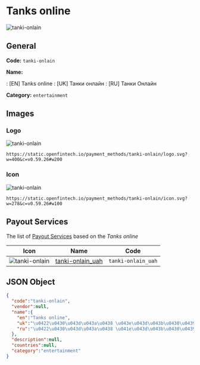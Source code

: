
# Tanks online 
![tanki-onlain](https://static.openfintech.io/payment_methods/tanki-onlain/logo.svg?w=400&c=v0.59.26#w200)  

## General 
**Code:** `tanki-onlain` 
 
**Name:** 
 
:	[EN] Tanks online 
:	[UK] Танки онлайн 
:	[RU] Танки Онлайн 
 
**Category:** `entertainment` 
 

## Images 

### Logo 
![tanki-onlain](https://static.openfintech.io/payment_methods/tanki-onlain/logo.svg?w=400&c=v0.59.26#w200)  

```
https://static.openfintech.io/payment_methods/tanki-onlain/logo.svg?w=400&c=v0.59.26#w200
```  

### Icon 
![tanki-onlain](https://static.openfintech.io/payment_methods/tanki-onlain/icon.svg?w=278&c=v0.59.26#w100)  

```
https://static.openfintech.io/payment_methods/tanki-onlain/icon.svg?w=278&c=v0.59.26#w100
```  

## Payout Services 
 
The list of [Payout Services](/payout-services/) based on the _Tanks online_ 

|Icon|Name|Code| 
|:---:|:---:|:---:| 
|![tanki-onlain](https://static.openfintech.io/payout_methods/tanki-onlain/icon.svg?w=278&c=v0.59.26#w40) |[tanki-onlain_uah](/payout-services/tanki-onlain_uah/)|`tanki-onlain_uah`| 
 

## JSON Object 

```json
{
  "code":"tanki-onlain",
  "vendor":null,
  "name":{
    "en":"Tanks online",
    "uk":"\u0422\u0430\u043d\u043a\u0438 \u043e\u043d\u043b\u0430\u0439\u043d",
    "ru":"\u0422\u0430\u043d\u043a\u0438 \u041e\u043d\u043b\u0430\u0439\u043d"
  },
  "description":null,
  "countries":null,
  "category":"entertainment"
}
```  
